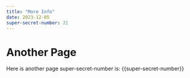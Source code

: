 ```yaml
---
title: "More Info"
date: 2023-12-05
super-secret-number: 21
---
```


# Another Page
Here is another page
super-secret-number is: {{super-secret-number}}
